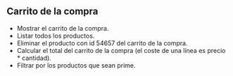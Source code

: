## Carrito de la compra

- Mostrar el carrito de la compra.
- Listar todos los productos.
- Eliminar el producto con id 54657 del carrito de la compra.
- Calcular el total del carrito de la compra (el coste de una línea es precio * cantidad).
- Filtrar por los productos que sean prime.
